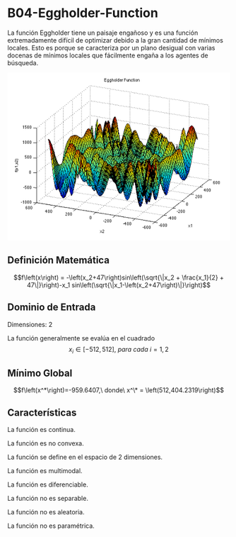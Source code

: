 # B04-Eggholder-Function

La función Eggholder tiene un paisaje engañoso y es una función extremadamente difícil de optimizar debido a la gran cantidad de mínimos locales. Esto es porque se caracteriza por un plano desigual con varias docenas de mínimos locales que fácilmente engaña a los agentes de búsqueda.


![Grafo de ejemplo](eggholder.png)

## Definición Matemática 

$$f\left(x\right) = -\left(x_2+47\right)sin\left(\sqrt{\|x_2 + \frac{x_1}{2} + 47\|}\right)-x_1 sin\left(\sqrt{\|x_1-\left(x_2+47\right)\|}\right)$$

## Dominio de Entrada

Dimensiones: 2

La función generalmente se evalúa en el cuadrado
$$x_i\in[-512,512],\ para\ cada\ i=1,2$$

## Mínimo Global

$$f\left(x^*\right)=-959.6407,\ donde\ x^\* = \left(512,404.2319\right)$$

## Características

La función es continua.

La función es no convexa.

La función se define en el espacio de 2 dimensiones.

La función es multimodal.

La función es diferenciable.

La función no es separable.

La función no es aleatoria.

La función no es paramétrica.

